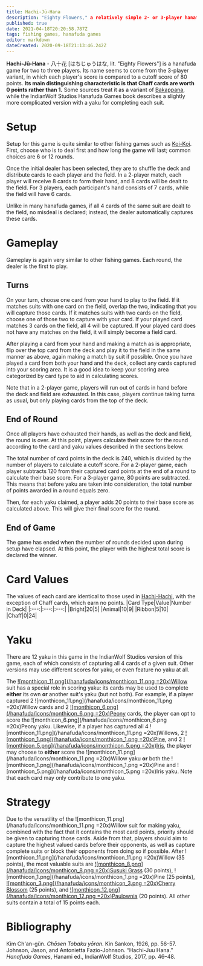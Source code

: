 ```yaml
---
title: Hachi-Jū-Hana
description: "Eighty Flowers," a relatively simple 2- or 3-player hanafuda game
published: true
date: 2021-04-18T20:20:58.787Z
tags: fishing games, hanafuda games
editor: markdown
dateCreated: 2020-09-18T21:13:46.242Z
---
```


**Hachi-Jū-Hana**  - 八十花 [はちじゅうはな, lit. "Eighty Flowers"] is a hanafuda game for two to three players. Its name seems to come from the 3-player variant, in which each player's score is compared to a cutoff score of 80 points. **Its main distinguishing characteristic is that Chaff cards are worth 0 points rather than 1.** Some sources treat it as a variant of [Bakappana](/en/hanafuda/games/bakappana), while the IndianWolf Studios Hanafuda Games book describes a slightly more complicated version with a yaku for completing each suit.
# Setup
Setup for this game is quite similar to other fishing games such as [Koi-Koi](/en/hanafuda/games/koi-koi). First, choose who is to deal first and how long the game will last; common choices are 6 or 12 rounds.

Once the initial dealer has been selected, they are to shuffle the deck and distribute cards to each player and the field. In a 2-player match, each player will receive 8 cards to form their hand, and 8 cards will be dealt to the field. For 3 players, each participant's hand consists of 7 cards, while the field will have 6 cards.

Unlike in many hanafuda games, if all 4 cards of the same suit are dealt to the field, no misdeal is declared; instead, the dealer automatically captures these cards.
# Gameplay
Gameplay is again very similar to other fishing games. Each round, the dealer is the first to play.
## Turns
On your turn, choose one card from your hand to play to the field. If it matches suits with one card on the field, overlap the two, indicating that you will capture those cards. If it matches suits with two cards on the field, choose one of those two to capture with your card. If your played card matches 3 cards on the field, all 4 will be captured. If your played card does not have any matches on the field, it will simply become a field card.

After playing a card from your hand and making a match as is appropriate, flip over the top card from the deck and play it to the field in the same manner as above, again making a match by suit if possible. Once you have played a card from both your hand and the deck, collect any cards captured into your scoring area. It is a good idea to keep your scoring area categorized by card type to aid in calculating scores.

Note that in a 2-player game, players will run out of cards in hand before the deck and field are exhausted. In this case, players continue taking turns as usual, but only playing cards from the top of the deck.
## End of Round
Once all players have exhausted their hands, as well as the deck and field, the round is over. At this point, players calculate their score for the round according to the card and yaku values described in the sections below.

The total number of card points in the deck is 240, which is divided by the number of players to calculate a cutoff score. For a 2-player game, each player subtracts 120 from their captured card points at the end of a round to calculate their base score. For a 3-player game, 80 points are subtracted. This means that before yaku are taken into consideration, the total number of points awarded in a round equals zero.

Then, for each yaku claimed, a player adds 20 points to their base score as calculated above. This will give their final score for the round.
## End of Game
The game has ended when the number of rounds decided upon during setup have elapsed. At this point, the player with the highest total score is declared the winner.
# Card Values
The values of each card are identical to those used in [Hachi-Hachi](/en/hanafuda/games/hachi-hachi), with the exception of Chaff cards, which earn no points.
|Card Type|Value|Number in Deck|
|:---:|:---:|:---:|
|Bright|20|5|
|Animal|10|9|
|Ribbon|5|10|
|Chaff|0|24|

# Yaku
There are 12 yaku in this game in the IndianWolf Studios version of this game, each of which consists of capturing all 4 cards of a given suit. Other versions may use different scores for yaku, or even feature no yaku at all.

The [![monthicon_11.png](/hanafuda/icons/monthicon_11.png =20x)Willow](/en/hanafuda/suits/willow) suit has a special role in scoring yaku: its cards may be used to complete **either** its own **or** another suit's yaku (but not both). For example, if a player captured 2 ![monthicon_11.png](/hanafuda/icons/monthicon_11.png =20x)Willow cards and 2 [![monthicon_6.png](/hanafuda/icons/monthicon_6.png =20x)Peony](/en/hanafuda/suits/peony) cards, the player can opt to score the ![monthicon_6.png](/hanafuda/icons/monthicon_6.png =20x)Peony yaku. Likewise, if a player has captured all 4 ![monthicon_11.png](/hanafuda/icons/monthicon_11.png =20x)Willows, 2 [![monthicon_1.png](/hanafuda/icons/monthicon_1.png =20x)Pine](/en/hanafuda/suits/pine), and 2 [![monthicon_5.png](/hanafuda/icons/monthicon_5.png =20x)Iris](/en/hanafuda/suits/iris), the player may choose to **either** score the ![monthicon_11.png](/hanafuda/icons/monthicon_11.png =20x)Willow yaku **or** both the ![monthicon_1.png](/hanafuda/icons/monthicon_1.png =20x)Pine and ![monthicon_5.png](/hanafuda/icons/monthicon_5.png =20x)Iris yaku. Note that each card may only contribute to one yaku.
# Strategy
Due to the versatility of the ![monthicon_11.png](/hanafuda/icons/monthicon_11.png =20x)Willow suit for making yaku, combined with the fact that it contains the most card points, priority should be given to capturing those cards. Aside from that, players should aim to capture the highest valued cards before their opponents, as well as capture complete suits or block their opponents from doing so if possible. After ![monthicon_11.png](/hanafuda/icons/monthicon_11.png =20x)Willow (35 points), the most valuable suits are [![monthicon_8.png](/hanafuda/icons/monthicon_8.png =20x)Susuki Grass](/en/hanafuda/suits/susuki-grass) (30 points), ![monthicon_1.png](/hanafuda/icons/monthicon_1.png =20x)Pine (25 points), [![monthicon_3.png](/hanafuda/icons/monthicon_3.png =20x)Cherry Blossom](/en/hanafuda/suits/cherry-blossom) (25 points), and [![monthicon_12.png](/hanafuda/icons/monthicon_12.png =20x)Paulownia](/en/hanafuda/suits/paulownia) (20 points). All other suits contain a total of 15 points each.
# Bibliography
Kim Ch'an-gŭn. *Chōsen Tobaku yōran*. Kin Sankon, 1926, pp. 56-57. 
Johnson, Jason, and Antonietta Fazio-Johnson. “Hachi-Juu Hana.” *Hanafuda Games*, Hanami ed., IndianWolf Studios, 2017, pp. 46–48. 